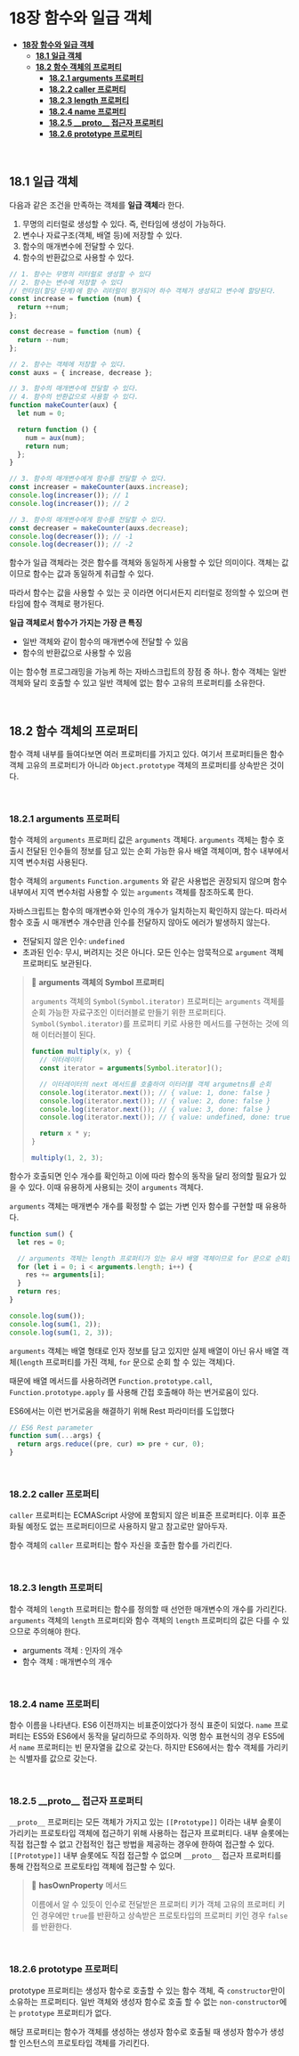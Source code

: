 # **18장 함수와 일급 객체**

- [**18장 함수와 일급 객체**](#18장-함수와-일급-객체)
  - [**18.1 일급 객체**](#181-일급-객체)
  - [**18.2 함수 객체의 프로퍼티**](#182-함수-객체의-프로퍼티)
    - [**18.2.1 arguments 프로퍼티**](#1821-arguments-프로퍼티)
    - [**18.2.2 caller 프로퍼티**](#1822-caller-프로퍼티)
    - [**18.2.3 length 프로퍼티**](#1823-length-프로퍼티)
    - [**18.2.4 name 프로퍼티**](#1824-name-프로퍼티)
    - [**18.2.5 \_\_proto\_\_ 접근자 프로퍼티**](#1825-__proto__-접근자-프로퍼티)
    - [**18.2.6 prototype 프로퍼티**](#1826-prototype-프로퍼티)

<br>

## **18.1 일급 객체**

다음과 같은 조건을 만족하는 객체를 **일급 객체**라 한다.

1. 무명의 리터럴로 생성할 수 있다. 즉, 런타임에 생성이 가능하다.
2. 변수나 자료구조(객체, 배열 등)에 저장할 수 있다.
3. 함수의 매개변수에 전달할 수 있다.
4. 함수의 반환값으로 사용할 수 있다.

```javascript
// 1. 함수는 무명의 리터럴로 생성할 수 있다
// 2. 함수는 변수에 저장할 수 있다
// 런타임(할당 단계)에 함수 리터럴이 평가되어 하수 객체가 생성되고 변수에 할당된다.
const increase = function (num) {
  return ++num;
};

const decrease = function (num) {
  return --num;
};

// 2. 함수는 객체에 저장할 수 있다.
const auxs = { increase, decrease };

// 3. 함수의 매개변수에 전달할 수 있다.
// 4. 함수의 반환값으로 사용할 수 있다.
function makeCounter(aux) {
  let num = 0;

  return function () {
    num = aux(num);
    return num;
  };
}

// 3. 함수의 매개변수에게 함수를 전달할 수 있다.
const increaser = makeCounter(auxs.increase);
console.log(increaser()); // 1
console.log(increaser()); // 2

// 3. 함수의 매개변수에게 함수를 전달할 수 있다.
const decreaser = makeCounter(auxs.decrease);
console.log(decreaser()); // -1
console.log(decreaser()); // -2
```

함수가 일급 객체라는 것은 함수를 객체와 동일하게 사용할 수 있단 의미이다. 객체는 값이므로 함수는 값과 동일하게 취급할 수 있다.

따라서 함수는 값을 사용할 수 있는 곳 이라면 어디서든지 리터럴로 정의할 수 있으며 런타임에 함수 객체로 평가된다.

**일급 객체로서 함수가 가지는 가장 큰 특징**

- 일반 객체와 같이 함수의 매개변수에 전달할 수 있음
- 함수의 반환값으로 사용할 수 있음

이는 함수형 프로그래밍을 가능케 하는 자바스크립트의 장점 중 하나. 함수 객체는 일반 객체와 달리 호출할 수 있고 일반 객체에 없는 함수 고유의 프로퍼티를 소유한다.

<br>

## **18.2 함수 객체의 프로퍼티**

함수 객체 내부를 들여다보면 여러 프로퍼티를 가지고 있다. 여기서 프로퍼티들은 함수 객체 고유의 프로퍼티가 아니라 `Object.prototype` 객체의 프로퍼티를 상속받은 것이다.

<br>

### **18.2.1 arguments 프로퍼티**

함수 객체의 `arguments` 프로퍼티 값은 `arguments` 객체다. `arguments` 객체는 함수 호출시 전달된 인수들의 정보를 담고 있는 순회 가능한 유사 배열 객체이며, 함수 내부에서 지역 변수처럼 사용된다.

함수 객체의 `arguments` `Function.arguments` 와 같은 사용법은 권장되지 않으며 함수 내부에서 지역 변수처럼 사용할 수 있는 `arguments` 객체를 참조하도록 한다.

자바스크립트는 함수의 매개변수와 인수의 개수가 일치하는지 확인하지 않는다. 따라서 함수 호출 시 매개변수 개수만큼 인수를 전달하지 않아도 에러가 발생하지 않는다.

- 전달되지 않은 인수: `undefined`
- 초과된 인수: 무시, 버려지는 것은 아니다. 모든 인수는 암묵적으로 `argument` 객체 프로퍼티도 보관된다.

> 📄 **arguments 객체의 Symbol 프로퍼티**
>
> `arguments` 객체의 `Symbol(Symbol.iterator)` 프로퍼티는 `arguments` 객체를 순회 가능한 자료구조인 이터러블로 만들기 위한 프로퍼티다. `Symbol(Symbol.iterator)`를 프로퍼티 키로 사용한 메서드를 구현하는 것에 의해 이터러블이 된다.
>
> ```javascript
> function multiply(x, y) {
>   // 이터레이터
>   const iterator = arguments[Symbol.iterator]();
>
>   // 이터레이터의 next 메서드를 호출하여 이터러블 객체 argumetns를 순회
>   console.log(iterator.next()); // { value: 1, done: false }
>   console.log(iterator.next()); // { value: 2, done: false }
>   console.log(iterator.next()); // { value: 3, done: false }
>   console.log(iterator.next()); // { value: undefined, done: true }
>
>   return x * y;
> }
>
> multiply(1, 2, 3);
> ```

함수가 호출되면 인수 개수를 확인하고 이에 따라 함수의 동작을 달리 정의할 필요가 있을 수 있다. 이때 유용하게 사용되는 것이 `arguments` 객체다.

`arguments` 객체는 매개변수 개수를 확정할 수 없는 가변 인자 함수를 구현할 때 유용하다.

```javascript
function sum() {
  let res = 0;

  // arguments 객체는 length 프로퍼티가 있는 유사 배열 객체이므로 for 문으로 순회할 수 있다.
  for (let i = 0; i < arguments.length; i++) {
    res += arguments[i];
  }
  return res;
}

console.log(sum());
console.log(sum(1, 2));
console.log(sum(1, 2, 3));
```

`arguments` 객체는 배열 형태로 인자 정보를 담고 있지만 실제 배열이 아닌 유사 배열 객체(`length` 프로퍼티를 가진 객체, `for` 문으로 순회 할 수 있는 객체)다.

때문에 배열 메서드를 사용하려면 `Function.prototype.call`, `Function.prototype.apply` 를 사용해 간접 호출해야 하는 번거로움이 있다.

ES6에서는 이런 번거로움을 해결하기 위해 Rest 파라미터를 도입했다

```javascript
// ES6 Rest parameter
function sum(...args) {
  return args.reduce((pre, cur) => pre + cur, 0);
}
```

<br>

### **18.2.2 caller 프로퍼티**

`caller` 프로퍼티는 ECMAScript 사양에 포함되지 않은 비표준 프로퍼티다. 이후 표준화될 예정도 없는 프로퍼티이므로 사용하지 말고 참고로만 알아두자.

함수 객체의 `caller` 프로퍼티는 함수 자신을 호출한 함수를 가리킨다.

<br>

### **18.2.3 length 프로퍼티**

함수 객체의 `length` 프로퍼티는 함수를 정의할 때 선언한 매개변수의 개수를 가리킨다. `arguments` 객체의 `length` 프로퍼티와 함수 객체의 `length` 프로퍼티의 값은 다를 수 있으므로 주의해야 한다.

- arguments 객체 : 인자의 개수
- 함수 객체 : 매개변수의 개수

<br>

### **18.2.4 name 프로퍼티**

함수 이름을 나타낸다. ES6 이전까지는 비표준이었다가 정식 표준이 되었다. `name` 프로퍼티는 ES5와 ES6에서 동작을 달리하므로 주의하자. 익명 함수 표현식의 경우 ES5에서 `name` 프로퍼티는 빈 문자열을 값으로 갖는다. 하지만 ES6에서는 함수 객체를 가리키는 식별자를 값으로 갖는다.

<br>

### **18.2.5 \_\_proto\_\_ 접근자 프로퍼티**

`__proto__` 프로퍼티는 모든 객체가 가지고 있는 `[[Prototype]]` 이라는 내부 슬롯이 가리키는 프로토타입 객체에 접근하기 위해 사용하는 접근자 프로퍼티다. 내부 슬롯에는 직접 접근할 수 없고 간접적인 접근 방법을 제공하는 경우에 한하여 접근할 수 있다. `[[Prototype]]` 내부 슬롯에도 직접 접근할 수 없으며 `__proto__` 접근자 프로퍼티를 통해 간접적으로 프로토타입 객체에 접근할 수 있다.

> 📄 **hasOwnProperty** 메서드
>
> 이름에서 알 수 있듯이 인수로 전달받은 프로퍼티 키가 객체 고유의 프로퍼티 키인 경우에만 `true`를 반환하고 상속받은 프로토타입의 프로퍼티 키인 경우 `false`를 반환한다.

<br>

### **18.2.6 prototype 프로퍼티**

prototype 프로퍼티는 생성자 함수로 호출할 수 있는 함수 객체, 즉 `constructor`만이 소유하는 프로퍼티다. 일반 객체와 생성자 함수로 호출 할 수 없는 `non-constructor`에는 `prototype` 프로퍼티가 없다.

해당 프로퍼티는 함수가 객체를 생성하는 생성자 함수로 호출될 때 생성자 함수가 생성할 인스턴스의 프로토타입 객체를 가리킨다.
